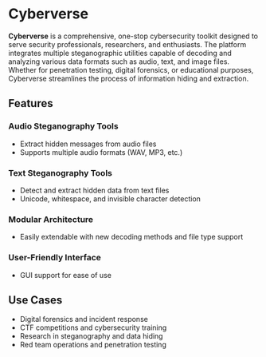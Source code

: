 # Cyberverse

**Cyberverse** is a comprehensive, one-stop cybersecurity toolkit designed to serve security professionals, researchers, and enthusiasts. The platform integrates multiple steganographic utilities capable of decoding and analyzing various data formats such as audio, text, and image files. Whether for penetration testing, digital forensics, or educational purposes, Cyberverse streamlines the process of information hiding and extraction.

## Features

### Audio Steganography Tools
- Extract hidden messages from audio files
- Supports multiple audio formats (WAV, MP3, etc.)

### Text Steganography Tools
- Detect and extract hidden data from text files
- Unicode, whitespace, and invisible character detection

### Modular Architecture
- Easily extendable with new decoding methods and file type support

### User-Friendly Interface
- GUI support for ease of use

## Use Cases

- Digital forensics and incident response
- CTF competitions and cybersecurity training
- Research in steganography and data hiding
- Red team operations and penetration testing
